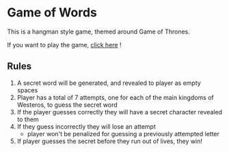 # Game of Words

This is a hangman style game, themed around Game of Thrones.

If you want to play the game, [click here](https://code-guy21.github.io/Word-Guess-Game/) !

## Rules

1. A secret word will be generated, and revealed to player as empty spaces
2. Player has a total of 7 attempts, one for each of the main kingdoms of Westeros, to guess the secret word
3. If the player guesses correctly they will have a secret character revealed to them
4. If they guess incorrectly they will lose an attempt
   - player won't be penalized for guessing a previously attempted letter
5. If player guesses the secret before they run out of lives, they win!
